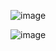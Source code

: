 ![image](https://github.com/user-attachments/assets/24d10ca3-850c-459e-9f23-b018cde71418)

![image](https://github.com/user-attachments/assets/0421b615-6054-42d7-a1af-924c3bb0c787)
